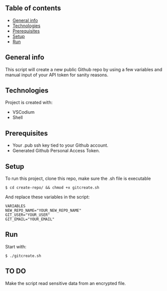 ## Table of contents
* [General info](#general-info)
* [Technologies](#technologies)
* [Prerequisites](#prerequisites)
* [Setup](#setup)
* [Run](#run)


## General info
This script will create a new public Github repo by using a few variables and manual input of your API token for sanity reasons.

## Technologies
Project is created with:
* VSCodium
* Shell

## Prerequisites
* Your .pub ssh key tied to your Github account.
* Generated Github Personal Access Token.


## Setup
To run this project, clone this repo, make sure the .sh file is executable

```
$ cd create-repo/ && chmod +x gitcreate.sh
```

And replace these variables in the script:

```
VARIABLES
NEW_REPO_NAME="YOUR_NEW_REPO_NAME"
GIT_USER="YOUR_USER"
GIT_EMAIL="YOUR_EMAIL"
```
## Run
Start with:

```
$ ./gitcreate.sh
```

## TO DO
Make the script read sensitive data from an encrypted file.
